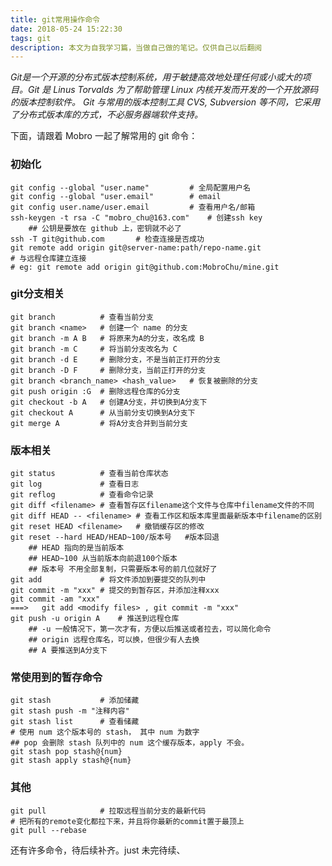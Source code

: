 ```yaml
---
title: git常用操作命令
date: 2018-05-24 15:22:30
tags: git
description: 本文为自我学习篇，当做自己做的笔记。仅供自己以后翻阅
---
```


*Git是一个开源的分布式版本控制系统，用于敏捷高效地处理任何或小或大的项目。Git 是 Linus Torvalds 为了帮助管理 Linux 内核开发而开发的一个开放源码的版本控制软件。
Git 与常用的版本控制工具 CVS, Subversion 等不同，它采用了分布式版本库的方式，不必服务器端软件支持。*

下面，请跟着 Mobro 一起了解常用的 git 命令：

### 初始化
``` git
git config --global "user.name"         # 全局配置用户名
git config --global "user.email"        # email
git config user.name/user.email         # 查看用户名/邮箱
ssh-keygen -t rsa -C "mobro_chu@163.com"    # 创建ssh key
    ## 公钥是要放在 github 上，密钥就不必了
ssh -T git@github.com       # 检查连接是否成功
git remote add origin git@server-name:path/repo-name.git    
# 与远程仓库建立连接
# eg: git remote add origin git@github.com:MobroChu/mine.git
```

### git分支相关

``` git
git branch          # 查看当前分支  
git branch <name>   # 创建一个 name 的分支  
git branch -m A B   # 将原来为A的分支，改名成 B  
git branch -m C     # 将当前分支改名为 C
git branch -d E     # 删除分支，不是当前正打开的分支
git branch -D F     # 删除分支，当前正打开的分支
git branch <branch_name> <hash_value>   # 恢复被删除的分支
git push origin :G  # 删除远程仓库的G分支
git checkout -b A   # 创建A分支，并切换到A分支下
git checkout A      # 从当前分支切换到A分支下
git merge A         # 将A分支合并到当前分支
```

### 版本相关
``` git
git status          # 查看当前仓库状态
git log             # 查看日志
git reflog          # 查看命令记录
git diff <filename> # 查看暂存区filename这个文件与仓库中filename文件的不同
git diff HEAD -- <filename> # 查看工作区和版本库里面最新版本中filename的区别
git reset HEAD <filename>   # 撤销缓存区的修改
git reset --hard HEAD/HEAD~100/版本号   #版本回退
    ## HEAD 指向的是当前版本
    ## HEAD~100 从当前版本向前退100个版本
    ## 版本号 不用全部复制，只需要版本号的前几位就好了
git add             # 将文件添加到要提交的队列中
git commit -m "xxx" # 提交的到暂存区，并添加注释xxx
git commit -am "xxx"       
===>   git add <modify files> , git commit -m "xxx"
git push -u origin A    # 推送到远程仓库
    ## -u 一般情况下，第一次才有，方便以后推送或者拉去，可以简化命令
    ## origin 远程仓库名，可以换，但很少有人去换
    ## A 要推送到A分支下
```

### 常使用到的暂存命令
``` git
git stash           # 添加储藏
git stash push -m "注释内容"
git stash list      # 查看储藏
# 使用 num 这个版本号的 stash， 其中 num 为数字
## pop 会删除 stash 队列中的 num 这个缓存版本，apply 不会。
git stash pop stash@{num}
git stash apply stash@{num}
```

### 其他
``` git
git pull            # 拉取远程当前分支的最新代码
# 把所有的remote变化都拉下来，并且将你最新的commit置于最顶上
git pull --rebase   
```

还有许多命令，待后续补齐。just 未完待续、

